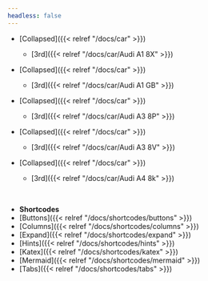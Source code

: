 ```yaml
---
headless: false
---
```

- [Collapsed]({{< relref "/docs/car" >}})
  - [3rd]({{< relref "/docs/car/Audi A1 8X" >}})
  
- [Collapsed]({{< relref "/docs/car" >}})
  - [3rd]({{< relref "/docs/car/Audi A1 GB" >}})
  
- [Collapsed]({{< relref "/docs/car" >}})
  - [3rd]({{< relref "/docs/car/Audi A3 8P" >}})
  
- [Collapsed]({{< relref "/docs/car" >}})
  - [3rd]({{< relref "/docs/car/Audi A3 8V" >}})
  
- [Collapsed]({{< relref "/docs/car" >}})
  - [3rd]({{< relref "/docs/car/Audi A4 8k" >}})
<br />

- **Shortcodes**
- [Buttons]({{< relref "/docs/shortcodes/buttons" >}})
- [Columns]({{< relref "/docs/shortcodes/columns" >}})
- [Expand]({{< relref "/docs/shortcodes/expand" >}})
- [Hints]({{< relref "/docs/shortcodes/hints" >}})
- [Katex]({{< relref "/docs/shortcodes/katex" >}})
- [Mermaid]({{< relref "/docs/shortcodes/mermaid" >}})
- [Tabs]({{< relref "/docs/shortcodes/tabs" >}})
<br />
